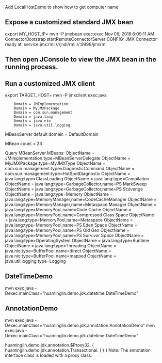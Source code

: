 Add LocalHostDemo to show how to get computer name

## Expose a customized standard JMX bean
export MY_HOST_IP=<my host ip>
mvn -P jmxbean exec:exec
Nov 06, 2018 6:09:11 AM ConnectorBootstrap startRemoteConnectorServer
CONFIG: JMX Connector ready at: service:jmx:rmi:///jndi/rmi://<my host ip>:9999/jmxrmi

## Then open JConsole to view the JMX bean in the running process.

## Run a customized JMX client
export TARGET_HOST=<my host ip>
mvn -P jmxclient exec:java

        Domain = JMImplementation
        Domain = MyJMXPackage
        Domain = com.sun.management
        Domain = java.lang
        Domain = java.nio
        Domain = java.util.logging

MBeanServer default domain = DefaultDomain

MBean count = 23

Query MBeanServer MBeans:
        ObjectName = JMImplementation:type=MBeanServerDelegate
        ObjectName = MyJMXPackage:type=MyJMXType
        ObjectName = com.sun.management:type=DiagnosticCommand
        ObjectName = com.sun.management:type=HotSpotDiagnostic
        ObjectName = java.lang:type=ClassLoading
        ObjectName = java.lang:type=Compilation
        ObjectName = java.lang:type=GarbageCollector,name=PS MarkSweep
        ObjectName = java.lang:type=GarbageCollector,name=PS Scavenge
        ObjectName = java.lang:type=Memory
        ObjectName = java.lang:type=MemoryManager,name=CodeCacheManager
        ObjectName = java.lang:type=MemoryManager,name=Metaspace Manager
        ObjectName = java.lang:type=MemoryPool,name=Code Cache
        ObjectName = java.lang:type=MemoryPool,name=Compressed Class Space
        ObjectName = java.lang:type=MemoryPool,name=Metaspace
        ObjectName = java.lang:type=MemoryPool,name=PS Eden Space
        ObjectName = java.lang:type=MemoryPool,name=PS Old Gen
        ObjectName = java.lang:type=MemoryPool,name=PS Survivor Space
        ObjectName = java.lang:type=OperatingSystem
        ObjectName = java.lang:type=Runtime
        ObjectName = java.lang:type=Threading
        ObjectName = java.nio:type=BufferPool,name=direct
        ObjectName = java.nio:type=BufferPool,name=mapped
        ObjectName = java.util.logging:type=Logging

## DateTimeDemo
mvn exec:java -Dexec.mainClass="huaminglin.demo.jdk.datetime.DateTimeDemo"

## AnnotationDemo
mvn exec:java -Dexec.mainClass="huaminglin.demo.jdk.annotation.AnnotationDemo"
mvn exec:java -Dexec.mainClass="huaminglin.demo.jdk.datetime.DateTimeDemo"

huaminglin.demo.jdk.annotation.$Proxy32.<clinit> {
      huaminglin.demo.jdk.annotation.Transactional.<clinit> {
      }
}
Note: The annotation interface class is loaded with a proxy class.

